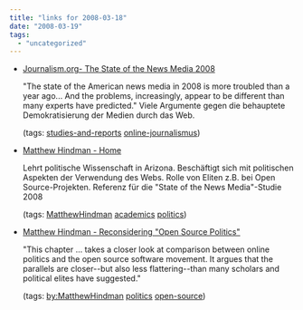 ```yaml
---
title: "links for 2008-03-18"
date: "2008-03-19"
tags: 
  - "uncategorized"
---
```


- [Journalism.org- The State of the News Media 2008](http://www.stateofthenewsmedia.org/2008/narrative_overview_intro.php?media=1)
    
    "The state of the American news media in 2008 is more troubled than a year ago... And the problems, increasingly, appear to be different than many experts have predicted." Viele Argumente gegen die behauptete Demokratisierung der Medien durch das Web.
    
    (tags: [studies-and-reports](http://del.icio.us/heinzwittenbrink/studies-and-reports) [online-journalismus](http://del.icio.us/heinzwittenbrink/online-journalismus))
    
- [Matthew Hindman - Home](http://www.matthewhindman.com/)
    
    Lehrt politische Wissenschaft in Arizona. Beschäftigt sich mit politischen Aspekten der Verwendung des Webs. Rolle von Eliten z.B. bei Open Source-Projekten. Referenz für die "State of the News Media"-Studie 2008
    
    (tags: [MatthewHindman](http://del.icio.us/heinzwittenbrink/MatthewHindman) [academics](http://del.icio.us/heinzwittenbrink/academics) [politics](http://del.icio.us/heinzwittenbrink/politics))
    
- [Matthew Hindman - Reconsidering "Open Source Politics"](http://www.matthewhindman.com/index.php?option=com_content&task=view&id=21&Itemid=1)
    
    "This chapter ... takes a closer look at comparison between online politics and the open source software movement. It argues that the parallels are closer--but also less flattering--than many scholars and political elites have suggested."
    
    (tags: [by:MatthewHindman](http://del.icio.us/heinzwittenbrink/by:MatthewHindman) [politics](http://del.icio.us/heinzwittenbrink/politics) [open-source](http://del.icio.us/heinzwittenbrink/open-source))
